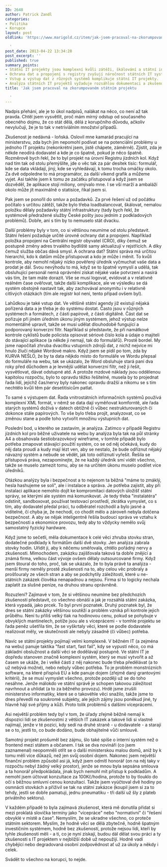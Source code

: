 ```yaml
---
ID: 2648
author: Patrick Zandl
categories:
- Politika
- Korupce
layout: post
oldlink: 'https://www.marigold.cz/item/jak-jsem-pracoval-na-zkorumpovanem-statnim-projektu

  '
post_date: 2013-04-22 13:34:28
post_excerpt: ''
published: true
summary_points:
- Státní IT projekty jsou komplexní kvůli zátěži, škálování a státní infrastruktuře.
- Ochrana dat a propojení s registry zvyšují náročnost státních IT systémů.
- Vstup a výstup dat z různých systémů komplikuje státní IT projekty.
- Analýza státních IT projektů vyžaduje rozsáhlou dokumentaci a zkušenosti.
title: 'Jak jsem pracoval na zkorumpovaném státním projektu

  '
---
```


<p>Nadpis přehání, ale je to úkol nadpisů, nalákat na něco, co není až tak pravda. Chtěl jsem vysvětlit, proč mám mírný odstup od současného obecného dojmu, že co stát dělá, dělá z korupčního důvodu, ačkoliv nevylučuji, že je to tak v netriviálním množství případů.</p>

<p>Zkušenost je nedávná - loňská. Oslovil mne kamarád pracující na ministerstvu, zda bych jim nepomohl podívat se na potenciální problémy u jednoho IT projektu (nekonkrétní jsem, jistě chápete, záměrně). Zjistit, zda je někde neodírá dodavatel a kde je co špatně, pokud je něco špatně. Rozměrově bych řekl, že to byl projekt na úrovni Registru jízdních kol. Když nad tím tak od stolu přemýšlíte, jde o věc tak za pár desítek tisíc: formulář, kde se data vkládají, jiný, kde se vyhledávají, k tomu trocha omáčky okolo. Za dvě odpoledne to má programátor, za další víkend grafik a můžeme vyjet. Asi takhle jsem k tomu ze začátku přistupoval a když jsem se dozvěděl, že aplikace stojí miliony, omývalo mne. I se vší marží a ambaláží okolo může jít maximálně o statisíce, říkal jsem si.</p>


<p>Pak jsem se ponořil do smluv a požadavků. Za prvé řešení už od počátku počítalo s určitou zátěží, takže bylo třeba loadbalancovat, škálovat, nemalou položku dělaly požadavky státní infrastruktury (tady bych řekl, že systémově předražené služby České pošty jsou jedním z podkladových problémů). Dobře, ani s tím by to nemuselo stát dvacku.</p>

<p>Další problémy byly v tom, co si většinou neumíme od stolu představit. Státní řešení požaduje určité úrovně ochrany dat a propojení. Například položka propojení na Centrální registr obyvatel (CRO), díky čemuž se postupně změny adres trvalého bydliště samy aktualizují v rejstřících. A díky čemuž služba občas dává smysl. A ochrana dat? Státní správa má určitou hierarchii, kdo k datům může přistupovat a kdo je může i měnit. To kvůli kontrole, aby nemohl nějaký nízko pověřený úředník vyčmuchat vaše data a prodat je dál. Svou nevýhodu to má, když se to špatně vymyslí a udělá, tak obsluhující personál nemá oprávnění získat nějaké vaše potvrzení a nasírá vás tím, že tam máte dorazit. Vše se musí logovat, evidovat a v relativně reálném čase ověřovat, takže další komplikace, ale ve výsledku se dá systém obstojně nastavit tak, aby zachovával anonymitu i v relativně citlivých otázkách (tím ale registr kol není, tento případ ovšem byl).</p>

<p>Lahůdkou je také vstup dat. Ve většině státní agendy již existují nějaká pořízená data a je třeba je do systému dostat. Často jsou v různých systémech a formátech, z části papírově, z části digitálně. Část dat se pořizuje při jiném úředním úkonu jiným systémem, jehož výstup nelze momentálně upravit, takže se musí udělat dlouhodobě fungující a podporovaný konverzní filtr. Například si představte, že při namátkové kontrole cyklistů bude policista opisovat sériové číslo kola a údaje o majiteli do stávající aplikace (a někde ji nemají, tak do formulářů). Prostě bordel. My jsme napočítali zhruba dvacítku vstupních zdrojů dat, z nichž nejvíce mi hnulo žlučí nějaké Wordové makro. Když jsem se pídil po tom, zda by KURVA NEŠLO, že by ta data nějkdo místo do formuláře ve Wordu přepsal do formuláře na webu, tak se ukázalo, že Word obsluhuje stará paní dva roky před důchodem a je levnější udělat konverzní filtr, než ji řešit, vysvětlovat, dávat odstupné atd. A protože mzdové náklady jsou oddělenou kapitolou rozpočtu, bylo to opravdu těžko řešitelné, musela by to projednat řada lidí, jejichž čas/nervy byly nakonec opravdu dražší a nikomu se s tím nechtělo kvůli těm pár desetitisícům patlat.</p>

<p>To samé s výstupem dat. Řada vnitrostátních informačních systémů používá komplexní XML formát, v němž se data dají vyměňovat komforntě, ale řada starých systémů dožívá v datech obtížně či vůbec nestrukturovaných či dokonce stále papírových. To vše bylo třeba projít, analyzovat, co se změnou stane a podle toho vytvořit množinu výstupních dat.</p>

<p>Poslední bod, u kterého se zastavím, je analýza. Zatímco v případě Registru jízdních kol pro běžné uživatele na webu by analýza byla tak na půl stránky A4 a obsahovala šestiobrazovkový wireframe, v tomhle případě bylo potřeba zmapovat stávající použití systém, co se od něj očekává, kudy do něj data proudí a kudy mají lézt ven, aby se nestalo, že bude odříznut nějaký návazný systém a nebude se vědět, jak toto odříznutí vyřešit. Řešila se přístupová práva, nezapomínejte, že ne každý úředník smí vidět všechno, takže se muselo zamezit tomu, aby se na určitém úkonu muselo podílet více úředníků.</p>

<p>Otázkou analýzy byla i bezpečnost a to nejenom ta běžná "máme to zmáklý, hesla hashujeme se solí", ale i instalace a správa. Je potřeba zajistit, aby při instalaci aplikace nemohlo dojít ke kompromitaci datových úložišť státní správy, se kterými ale systém má komunikovat. Je tedy třeba "instalatéra" odstínit, sandboxovat, používat testovací prostředí, zkrátka vymyslet, co s tím, aby dodavatel předal práci, tu odběratel rozchodil a bylo jasné a viditelné, čí chyba je, že nechodí, co chodit mělo a zároveň nebyla dotčena bezpečnost. A aby se nějak inteligentně řešila budoucí správa ve vztahu k bezpečnosti a ekonomice provozu, tedy aby to vždycky nemělo svůj samostatný fyzický hardware.</p>

<p>Když jsme to sečetli, měla dokumentace k celé věci zhruba stovku stran, dodatečné podklady k formátům další dvě stovky. Jen analýza zabrala stovky hodin. Uřídit ji, aby k něčemu směřovala, chtělo pořádný nervy a zkušenosti. Mimochodem, zakázku zajišťovala taková ta dobře znějící a známá firma, velkou část vývoje ovšem dělaly outsourcované firmy. Když jsem štoural do toho, proč, tak se ukázalo, že to byla právě ta analýza - menší firmy neměly prostě zkušenosti na to, aby celou věc probraly a prošťouraly ze všech stran a aby se podchytily záležitosti, které u ne-státních zakázek člověka nenapadnou a nejsou. Firma si to logicky nechala zaplatit za slušné peníze, na druhou stranu oprávněně.</p>

<p>Rozuzlení? Zajímavé v tom, že si většinou neumíme bez předchozích zkušeností představit, co všechno obnáší a jak je rozsáhlá státní zakázka, která vypadá, jako prcek. To byl první poznatek. Druhý poznatek byl, že dnes se státní zakázky většinou soutěží a problém vzniká při kontrole jejich průběhu. Není tu příliš velký tlak na hodinovou cenu, pokud se pohybuje v obvyklých mantinelech, potíže jsou ale s víceprácemi - v tomhle projektu se řada peněz ušetřila tím, že se vyškrtaly věci, které se podle dodavatele realizovat měly, ve skutečnosti ale nebyly zásadně (či vůbec) potřeba.</p>

<p>Navíc se státní projekty pojímají velmi komplexně. V běžném IT (a zejména na webu) panuje taktika "fast start, fast fail", kdy se vypustí něco, co má základní obslužnost a další věci se dodělávají postupně. Ve státní IT je dopředu stanoven značně komplexní systém, který se musí vytvořit a až časem se ukáže, že i velké části z něj nakonec bude třeba předělávat (a to už nebývá možné), nebo nebyly vůbec potřeba. To je problém monstrózních software, na které přispívá EU a kde panuje dojem (zřejmě daný grantovými kritérii), že se musí vymyslet všechno, protože později už se do toho nesáhne. Jenže málokdo ve státní správě je schopen takovou záležitost navrhnout a uhlídat (a to za běžného provozu). Hrdě jsme zrušili ministerstvo informatiky, které se o takovéhle věci snažilo, takže jsme to dnes převedli na soukromé subjekty, ale jejich zájmy jsou poněkud jiné, ty hlavně hájí své příjmy a kůži. Proto tolik problémů s dalšími víceprácemi.</p>

<p>Asi největší problém tedy byl v tom, že úřady zřejmě běžně nemají k dispozici lidi se zkušenostmi z větších IT zakázek a takové lidi si vlastně najímají, jenže v té pozici, kdy sedí na druhé straně - u dodavatele - a starají se o to, jestli to, co bude dodáno, bude obhajitelné vůči smlouvě.</p>

<p>Samotný projekt prošuměl bez zájmu, šlo také spíše o interní systém než o frontend mezi státem a občanem. I tak se dva novináři (co jsem zaznamenal) neopomněli otřít se o další ministerskou malou domů, aniž by k tomu měli více důkazů, než jen svůj osobní dojem. Nakonec jsem největší finanční problém způsobil asi já, když jsem odmítl honorář (on na něj taky v rozpočtu nebyl žádný velký prostor), jenže se mnou byla sepsána smlouva a ta honorář předpokládala, jinak bych nemohl mít přístup k podkladům. A nemohl jsem účtovat konzultace za 100Kč/hodina, protože to by tlouklo do očí s běžnou smluvní cenou konzultací. Takže jsem vyúčtoval dvě hodiny po osmnácti stovkách a přiživil se tak na státní zakázce (koupil jsem si za to tehdy, jestli se dobře pamatuji, jednu pneumatiku - tři další už šly z plateb privátního sektoru).</p>

<p>V každém případě to byla zajímavá zkušenost, která mě donutila přidat si mezi proklatá slovíčka termíny jako "vícepráce" nebo "normativní" či "řešení obvyklé v místě a čase". Nemyslím, že se ukradne všechno, co proteče státním sektorem. Myslím, že hodně věcí se dělá zbytečně, hodně špatným investičním systémem, hodně bez zkušeností, protože nejsou lidi, kteří by tyhle zkušenosti měli - a ti, co je nyní získají, budou dál dělat svou práci a ty zkušenosti s IT projektem v nejbližší době už nepoužijí. Hodně vadí chybějící nebo degradovaná osobní zodpovědnost ať už za úkoly a někdy i celek.  </p>

<p>Svádět to všechno na korupci, to nejde.</p>